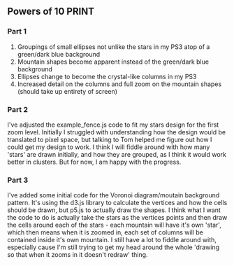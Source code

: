 ## Powers of 10 PRINT

### Part 1

1. Groupings of small ellipses not unlike the stars in my PS3 atop of a green/dark blue background
2. Mountain shapes become apparent instead of the green/dark blue background
3. Ellipses change to become the crystal-like columns in my PS3
4. Increased detail on the columns and full zoom on the mountain shapes (should take up entirety of screen)

### Part 2

I've adjusted the example_fence.js code to fit my stars design for the first zoom level.
Initially I struggled with understanding how the design would be translated to pixel space, but talking to Tom helped me figure out how I could get my design to work.
I think I will fiddle around with how many 'stars' are drawn initially, and how they are grouped, as I think it would work better in clusters. But for now, I am happy with the progress.

### Part 3

I've added some initial code for the Voronoi diagram/moutain background pattern. It's using the d3.js library to calculate the vertices and how the cells should be drawn, but p5.js to actually draw the shapes.
I think what I want the code to do is actually take the stars as the vertices points and then draw the cells around each of the stars - each mountain will have it's own 'star', which then means when it is zoomed in, each set of columns will be contained inside it's own mountain.
I still have a lot to fiddle around with, especially cause I'm still trying to get my head around the whole 'drawing so that when it zooms in it doesn't redraw' thing. 
